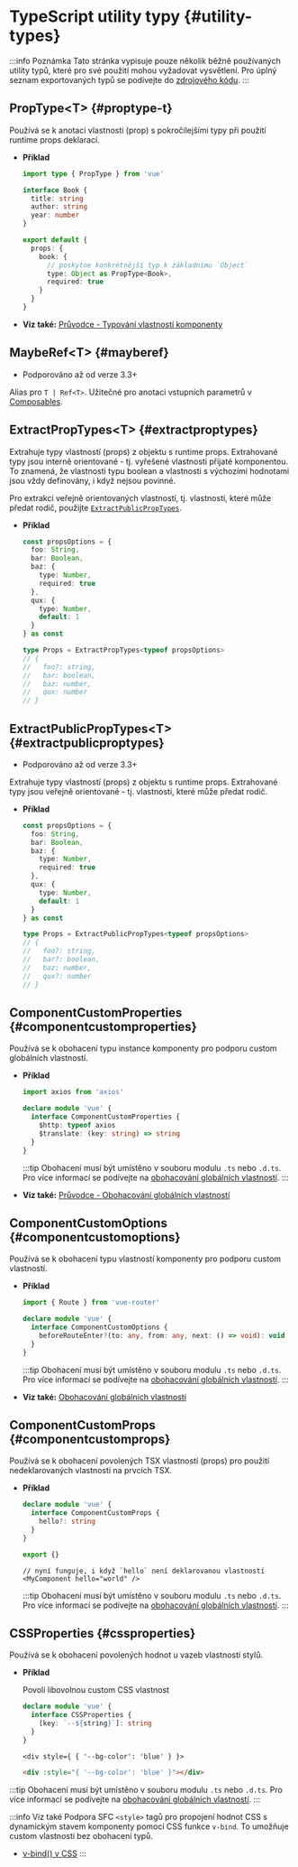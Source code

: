 # TypeScript utility typy {#utility-types}

:::info Poznámka
Tato stránka vypisuje pouze několik běžně používaných utility typů, které pro své použití mohou vyžadovat vysvětlení. Pro úplný seznam exportovaných typů se podívejte do [zdrojového kódu](https://github.com/vuejs/core/blob/main/packages/runtime-core/src/index.ts#L131).
:::

## PropType\<T> {#proptype-t}

Používá se k anotaci vlastnosti (prop) s pokročilejšími typy při použití runtime props deklarací.

- **Příklad**

  ```ts
  import type { PropType } from 'vue'

  interface Book {
    title: string
    author: string
    year: number
  }

  export default {
    props: {
      book: {
        // poskytne konkrétnější typ k základnímu `Object`
        type: Object as PropType<Book>,
        required: true
      }
    }
  }
  ```

- **Viz také:** [Průvodce - Typování vlastností komponenty](/guide/typescript/options-api#typing-component-props)

## MaybeRef\<T> {#mayberef}

- Podporováno až od verze 3.3+

Alias pro `T | Ref<T>`. Užitečné pro anotaci vstupních parametrů v [Composables](/guide/reusability/composables.html).

## ExtractPropTypes\<T> {#extractproptypes}

Extrahuje typy vlastností (props) z objektu s runtime props. Extrahované typy jsou interně orientované - tj. vyřešené vlastnosti přijaté komponentou. To znamená, že vlastnosti typu boolean a vlastnosti s výchozími hodnotami jsou vždy definovány, i když nejsou povinné.

Pro extrakci veřejně orientovaných vlastností, tj. vlastností, které může předat rodič, použijte [`ExtractPublicPropTypes`](#extractpublicproptypes).

- **Příklad**

  ```ts
  const propsOptions = {
    foo: String,
    bar: Boolean,
    baz: {
      type: Number,
      required: true
    },
    qux: {
      type: Number,
      default: 1
    }
  } as const

  type Props = ExtractPropTypes<typeof propsOptions>
  // {
  //   foo?: string,
  //   bar: boolean,
  //   baz: number,
  //   qux: number
  // }
  ```

## ExtractPublicPropTypes\<T> {#extractpublicproptypes}

- Podporováno až od verze 3.3+

Extrahuje typy vlastností (props) z objektu s runtime props. Extrahované typy jsou veřejně orientované - tj. vlastnosti, které může předat rodič.

- **Příklad**

  ```ts
  const propsOptions = {
    foo: String,
    bar: Boolean,
    baz: {
      type: Number,
      required: true
    },
    qux: {
      type: Number,
      default: 1
    }
  } as const

  type Props = ExtractPublicPropTypes<typeof propsOptions>
  // {
  //   foo?: string,
  //   bar?: boolean,
  //   baz: number,
  //   qux?: number
  // }
  ```

## ComponentCustomProperties {#componentcustomproperties}

Používá se k obohacení typu instance komponenty pro podporu custom globálních vlastností.

- **Příklad**

  ```ts
  import axios from 'axios'

  declare module 'vue' {
    interface ComponentCustomProperties {
      $http: typeof axios
      $translate: (key: string) => string
    }
  }
  ```

  :::tip
  Obohacení musí být umístěno v souboru modulu `.ts` nebo `.d.ts`. Pro více informací se podívejte na [obohacování globálních vlastností](/guide/typescript/options-api#augmenting-global-properties).
  :::

- **Viz také:** [Průvodce - Obohacování globálních vlastností](/guide/typescript/options-api#augmenting-global-properties)

## ComponentCustomOptions {#componentcustomoptions}

Používá se k obohacení typu vlastností komponenty pro podporu custom vlastností.

- **Příklad**

  ```ts
  import { Route } from 'vue-router'

  declare module 'vue' {
    interface ComponentCustomOptions {
      beforeRouteEnter?(to: any, from: any, next: () => void): void
    }
  }
  ```

  :::tip
  Obohacení musí být umístěno v souboru modulu `.ts` nebo `.d.ts`. Pro více informací se podívejte na [obohacování globálních vlastností](/guide/typescript/options-api#augmenting-global-properties).
  :::

- **Viz také:** [ Obohacování globálních vlastností](/guide/typescript/options-api#augmenting-custom-options)

## ComponentCustomProps {#componentcustomprops}

Používá se k obohacení povolených TSX vlastností (props) pro použití nedeklarovaných vlastností na prvcích TSX.

- **Příklad**

  ```ts
  declare module 'vue' {
    interface ComponentCustomProps {
      hello?: string
    }
  }

  export {}
  ```

  ```tsx
  // nyní funguje, i když `hello` není deklarovanou vlastností
  <MyComponent hello="world" />
  ```

  :::tip
  Obohacení musí být umístěno v souboru modulu `.ts` nebo `.d.ts`. Pro více informací se podívejte na [obohacování globálních vlastností](/guide/typescript/options-api#augmenting-global-properties).
  :::

## CSSProperties {#cssproperties}

Používá se k obohacení povolených hodnot u vazeb vlastností stylů.

- **Příklad**

  Povolí libovolnou custom CSS vlastnost

  ```ts
  declare module 'vue' {
    interface CSSProperties {
      [key: `--${string}`]: string
    }
  }
  ```

  ```tsx
  <div style={ { '--bg-color': 'blue' } }>
  ```

  ```html
  <div :style="{ '--bg-color': 'blue' }"></div>
  ```

:::tip
Obohacení musí být umístěno v souboru modulu `.ts` nebo `.d.ts`. Pro více informací se podívejte na [obohacování globálních vlastností](/guide/typescript/options-api#augmenting-global-properties).
:::

:::info Viz také
Podpora SFC `<style>` tagů pro propojení hodnot CSS s dynamickým stavem komponenty pomocí CSS funkce `v-bind`. To umožňuje custom vlastnosti bez obohacení typů.

- [v-bind() v CSS](/api/sfc-css-features#v-bind-in-css)
  :::
